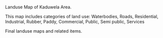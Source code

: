 Landuse Map of Kaduwela Area.

This map includes categories of land use: Waterbodies, Roads, Residential, Industrial, Rubber, Paddy, Commercial, Public, Semi public, Services

Final landuse maps and related items.
